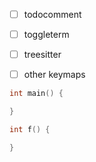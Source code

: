 - [ ] todocomment
- [ ] toggleterm
- [ ] treesitter
- [ ] other keymaps


```cpp
int main() {

}

int f() {

}
```


